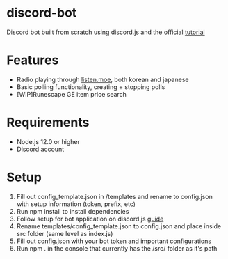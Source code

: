 # discord-bot

Discord bot built from scratch using discord.js and the official [tutorial](https://discordjs.guide/)

# Features

- Radio playing through [listen.moe](https://listen.moe/), both korean and japanese
- Basic polling functionality, creating + stopping polls
- [WIP]Runescape GE item price search

# Requirements

- Node.js 12.0 or higher
- Discord account

# Setup

1. Fill out config_template.json in /templates and rename to config.json with setup information (token, prefix, etc)
2. Run npm install to install dependencies
3. Follow setup for bot application on discord.js [guide](https://discordjs.guide/preparations/setting-up-a-bot-application.html)
4. Rename templates/config_template.json to config.json and place inside src folder (same level as index.js)
5. Fill out config.json with your bot token and important configurations
6. Run npm . in the console that currently has the /src/ folder as it's path
